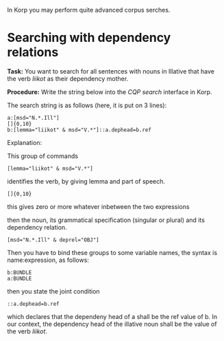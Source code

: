 In Korp you may perform quite advanced corpus serches.

# Searching with dependency relations

**Task:** You want to search for all sentences with nouns in Illative that have the verb *liikot* as their dependency mother.

**Procedure:** Write the string below into the *CQP search* interface in Korp.

The search string is as follows (here, it is put on 3 lines):

```
a:[msd="N.*.Ill"]
[]{0,10}
b:[lemma="liikot" & msd="V.*"]::a.dephead=b.ref
```

Explanation:

This group of commands 

```
[lemma="liikot" & msd="V.*"]
```

identifies the verb, by giving lemma and part of speech.

```
[]{0,10}
```

this gives zero or more whatever inbetween the two expressions

then the noun, its grammatical specification (singular or plural)
and its dependency relation.

```
[msd="N.*.Ill" & deprel="OBJ"]
```

Then you have to bind these groups to some variable names, 
the syntax is name:expression, as follows:

```
b:BUNDLE
a:BUNDLE
```

then you state the joint condition

```
::a.dephead=b.ref
```

which declares that the dependeny head of a shall be 
the ref value of b. In our context, the dependency
head of the illative noun shall be the value of
the verb *liikot*.
